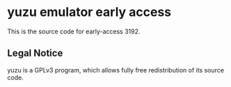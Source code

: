 yuzu emulator early access
=============

This is the source code for early-access 3192.

## Legal Notice

yuzu is a GPLv3 program, which allows fully free redistribution of its source code.